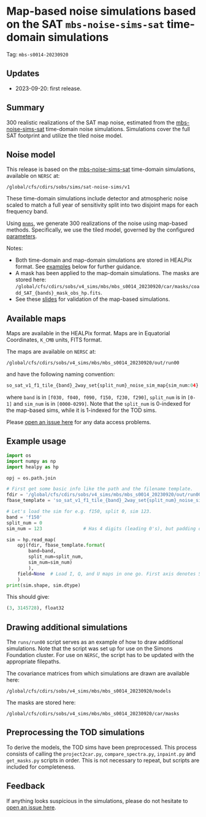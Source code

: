 # Map-based noise simulations based on the SAT `mbs-noise-sims-sat` time-domain simulations

Tag: `mbs-s0014-20230920`

## Updates

* 2023-09-20: first release.

## Summary

300 realistic realizations of the SAT map noise, estimated from the [mbs-noise-sims-sat](https://github.com/simonsobs/pwg-scripts/tree/master/pwg-tds/mbs-noise-sims-sat) time-domain noise simulations. Simulations cover the full SAT footprint and utilize the tiled noise model.

## Noise model

This release is based on the [mbs-noise-sims-sat](https://github.com/simonsobs/pwg-scripts/tree/master/pwg-tds/mbs-noise-sims-sat) time-domain simulations, available on `NERSC` at:

    /global/cfs/cdirs/sobs/sims/sat-noise-sims/v1

These time-domain simulations include detector and atmospheric noise scaled to match a full year of sensitivity split into two disjoint maps for each frequency band. 

Using [`mnms`](https://github.com/simonsobs/mnms), we generate 300 realizations of the noise using map-based methods. Specifically, we use the tiled model, governed by the configured [parameters](parameters/so_sat_v1_f1.yaml).

Notes:
* Both time-domain and map-domain simulations are stored in HEALPix format. See [examples](#example-usage) below for further guidance.
* A mask has been applied to the map-domain simulations. The masks are stored here: `/global/cfs/cdirs/sobs/v4_sims/mbs/mbs_s0014_20230920/car/masks/coadd_SAT_{bands}_mask_obs_hp.fits`.
* See these [slides](https://drive.google.com/file/d/1ZkwpjYQVCkmbRk5RWOp0Qq4CPsynBH31/view?usp=sharing) for validation of the map-based simulations.

## Available maps

Maps are available in the HEALPix format. Maps are in Equatorial Coordinates, `K_CMB` units, FITS format.

The maps are available on `NERSC` at:

    /global/cfs/cdirs/sobs/v4_sims/mbs/mbs_s0014_20230920/out/run00

and have the following naming convention:

```python
so_sat_v1_f1_tile_{band}_2way_set{split_num}_noise_sim_map{sim_num:04}.fits
```

where `band` is in `[f030, f040, f090, f150, f230, f290]`, `split_num` is in `[0-1]` and `sim_num` is in `[0000-0299]`. Note that the `split_num` is 0-indexed for the map-based sims, while it is 1-indexed for the TOD sims.

Please [open an issue here](https://github.com/simonsobs/map_based_simulations/issues/new) for any data access problems.

## Example usage

```python
import os
import numpy as np
import healpy as hp

opj = os.path.join

# First get some basic info like the path and the filename template.
fdir = '/global/cfs/cdirs/sobs/v4_sims/mbs/mbs_s0014_20230920/out/run00'
fbase_template = 'so_sat_v1_f1_tile_{band}_2way_set{split_num}_noise_sim_map{sim_num:04}.fits'

# Let's load the sim for e.g. f150, split 0, sim 123.
band = 'f150'
split_num = 0
sim_num = 123               # Has 4 digits (leading 0's), but padding done for us in template.

sim = hp.read_map(
    opj(fdir, fbase_template.format(
        band=band,
        split_num=split_num,
        sim_num=sim_num)
        ),
    field=None  # Load I, Q, and U maps in one go. First axis denotes Stokes I, Q and U.
    )
print(sim.shape, sim.dtype)
```
This should give:
```python
(3, 3145728), float32 
```

## Drawing additional simulations

The `runs/run00` script serves as an example of how to draw additional simulations. Note that the script was set up for use on the Simons Foundation cluster. For use on `NERSC`, the script has to be updated with the appropriate filepaths.

The covariance matrices from which simulations are drawn are available here: 

    /global/cfs/cdirs/sobs/v4_sims/mbs/mbs_s0014_20230920/models
    
The masks are stored here:

    /global/cfs/cdirs/sobs/v4_sims/mbs/mbs_s0014_20230920/car/masks


## Preprocessing the TOD simulations

To derive the models, the TOD sims have been preprocessed. This process consists of calling the `project2car.py`, `compare_spectra.py`, `inpaint.py` and `get_masks.py` scripts in order. This is not necessary to repeat, but scripts are included for completeness.

## Feedback

If anything looks suspicious in the simulations, please do not hesitate to [open an issue here](https://github.com/simonsobs/mnms/issues/new).

